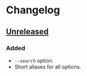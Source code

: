 # Changelog

## [Unreleased]
### Added
- `--search` option.
- Short aliases for all options.

[Unreleased]: https://github.com/clabe45/zeddo/compare/v0.1.0...HEAD
